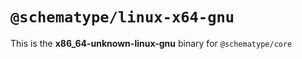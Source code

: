 # `@schematype/linux-x64-gnu`

This is the **x86_64-unknown-linux-gnu** binary for `@schematype/core`

